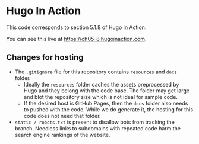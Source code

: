 Hugo In Action
===============

This code corresponds to section 5.1.8 of Hugo in Action.

You can see this live at https://ch05-8.hugoinaction.com.

Changes for hosting
--------------------

* The `.gitignore` file for this repository contains `resources` and `docs` folder.
  * Ideally the `resources` folder caches the assets preprocessed by Hugo and they belong with the code base. The folder may get large and blot the repository size which is not ideal for sample code.
  * If the desired host is GitHub Pages, then the `docs` folder also needs to pushed with the code. While we do generate it, the hosting for this code does not need that folder.
* `static / robots.txt` is present to disallow bots from tracking the branch. Needless links to subdomains with repeated code harm the search engine rankings of the website.

